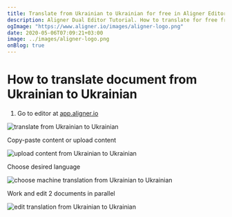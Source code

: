 ```yaml
---
title: Translate from Ukrainian to Ukrainian for free in Aligner Editor
description: Aligner Dual Editor Tutorial. How to translate for free from Ukrainian to Ukrainian. Aligner is multilingual document management platform. 
ogImage: "https://www.aligner.io/images/aligner-logo.png"
date: 2020-05-06T07:09:21+03:00
image: ../images/aligner-logo.png
onBlog: true
---
```


# How to translate document from Ukrainian to Ukrainian

1. Go to editor at [app.aligner.io](https://app.aligner.io "Aligner App web page")

![translate from Ukrainian to Ukrainian](../aligner-blank-editor.png "translate from Ukrainian to Ukrainian")

Copy-paste content or upload content

![upload content from Ukrainian to Ukrainian](../aligner-uploaded-document.png "upload content from Ukrainian to Ukrainian")

Choose desired language

![choose machine translation from Ukrainian to Ukrainian](../aligner-language-dropdown.png "choose machine translation from Ukrainian to Ukrainian")

Work and edit 2 documents in parallel

![edit translation from Ukrainian to Ukrainian](../aligner-double-sitded-editor.png "edit translation from Ukrainian to Ukrainian")

